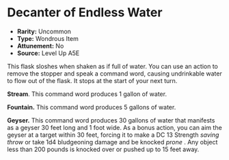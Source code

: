 
# Decanter of Endless Water

* **Rarity:** Uncommon
* **Type:** Wondrous Item
* **Attunement:** No
* **Source:** Level Up A5E


This flask sloshes when shaken as if full of water. You can use an action to remove the stopper and speak a command word, causing undrinkable water to flow out of the flask. It stops at the start of your next turn. 

**Stream**. This command word produces 1 gallon of water.

**Fountain.** This command word produces 5 gallons of water.

**Geyser.** This command word produces 30 gallons of water that manifests as a geyser 30 feet long and 1 foot wide. As a bonus action, you can aim the geyser at a target within 30 feet, forcing it to make a DC 13 Strength _saving throw_  or take 1d4 bludgeoning damage and be knocked _prone_ . Any object less than 200 pounds is knocked over or pushed up to 15 feet away.
